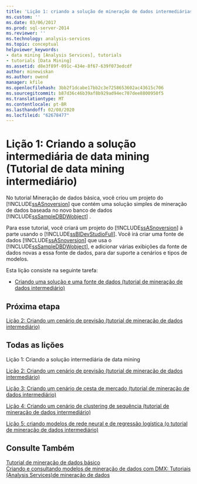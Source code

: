 ```yaml
---
title: 'Lição 1: criando a solução de mineração de dados intermediárias (tutorial de mineração de dados intermediário) | Microsoft Docs'
ms.custom: ''
ms.date: 03/06/2017
ms.prod: sql-server-2014
ms.reviewer: ''
ms.technology: analysis-services
ms.topic: conceptual
helpviewer_keywords:
- data mining [Analysis Services], tutorials
- tutorials [Data Mining]
ms.assetid: d8e3f89f-091c-434e-8f67-639f073edcdf
author: minewiskan
ms.author: owend
manager: kfile
ms.openlocfilehash: 3bb2f1dcabe17bb2c3e7258653602ac43615c706
ms.sourcegitcommit: b87d36c46b39af8b929ad94ec707dee8800950f5
ms.translationtype: MT
ms.contentlocale: pt-BR
ms.lasthandoff: 02/08/2020
ms.locfileid: "62678477"
---
```

# <a name="lesson-1-creating-the-intermediate-data-mining-solution-intermediate-data-mining-tutorial"></a>Lição 1: Criando a solução intermediária de data mining (Tutorial de data mining intermediário)
  No tutorial Mineração de dados básica, você criou um projeto do [!INCLUDE[ssASnoversion](../includes/ssasnoversion-md.md)] que contém uma solução simples de mineração de dados baseada no novo banco de dados [!INCLUDE[ssSampleDBDWobject](../includes/sssampledbdwobject-md.md)] .  
  
 Para esse tutorial, você criará um projeto do [!INCLUDE[ssASnoversion](../includes/ssasnoversion-md.md)] à parte usando o [!INCLUDE[ssBIDevStudioFull](../includes/ssbidevstudiofull-md.md)]. Você irá criar uma fonte de dados [!INCLUDE[ssASnoversion](../includes/ssasnoversion-md.md)] que usa o [!INCLUDE[ssSampleDBDWobject](../includes/sssampledbdwobject-md.md)], e adicionar várias exibições da fonte de dados novas a essa fonte de dados, para dar suporte a cenários e tipos de modelos.  
  
 Esta lição consiste na seguinte tarefa:  
  
-   [Criando uma solução e uma fonte de dados &#40;tutorial de mineração de dados intermediário&#41;](../../2014/tutorials/creating-a-solution-and-data-source-intermediate-data-mining-tutorial.md)  
  
## <a name="next-step"></a>Próxima etapa  
 [Lição 2: Criando um cenário de previsão &#40;tutorial de mineração de dados intermediário&#41;](../../2014/tutorials/lesson-2-building-a-forecasting-scenario-intermediate-data-mining-tutorial.md)  
  
## <a name="all-lessons"></a>Todas as lições  
 Lição 1: Criando a solução intermediária de data mining  
  
 [Lição 2: Criando um cenário de previsão &#40;tutorial de mineração de dados intermediário&#41;](../../2014/tutorials/lesson-2-building-a-forecasting-scenario-intermediate-data-mining-tutorial.md)  
  
 [Lição 3: Criando um cenário de cesta de mercado &#40;tutorial de mineração de dados intermediário&#41;](../../2014/tutorials/lesson-3-building-a-market-basket-scenario-intermediate-data-mining-tutorial.md)  
  
 [Lição 4: Criando um cenário de clustering de sequência &#40;tutorial de mineração de dados intermediário&#41;](../../2014/tutorials/lesson-4-build-sequence-clustering-scenario-intermediate-data-mining.md)  
  
 [Lição 5: criando modelos de rede neural e de regressão logística &#40;o tutorial de mineração de dados intermediário&#41;](../../2014/tutorials/lesson-5-build-models-intermediate-data-mining-tutorial.md)  
  
## <a name="see-also"></a>Consulte Também  
 [Tutorial de mineração de dados básico](../../2014/tutorials/basic-data-mining-tutorial.md)   
 [Criando e consultando modelos de mineração de dados com DMX: Tutoriais &#40;Analysis Services&#41;de mineração de dados](../../2014/tutorials/create-query-data-mining-models-dmx-tutorials.md)  
  
  
